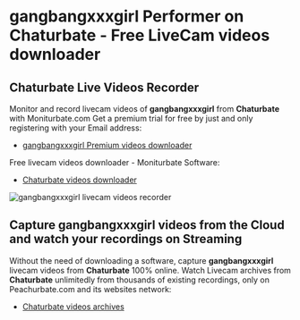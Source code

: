 # gangbangxxxgirl Performer on Chaturbate - Free LiveCam videos downloader

## Chaturbate Live Videos Recorder

Monitor and record livecam videos of **gangbangxxxgirl** from **Chaturbate** with Moniturbate.com
Get a premium trial for free by just and only registering with your Email address:
* [gangbangxxxgirl Premium videos downloader](https://moniturbate.com/request-demo-licence-key.html)

Free livecam videos downloader - Moniturbate Software:
* [Chaturbate videos downloader](https://moniturbate.com/moniturbate-download-software.html)

![gangbangxxxgirl livecam videos recorder](https://peachurnet.com/templates/moniturbate-software.png)


## Capture gangbangxxxgirl videos from the Cloud and watch your recordings on Streaming

Without the need of downloading a software, capture **gangbangxxxgirl** livecam videos from **Chaturbate** 100% online.
Watch Livecam archives from **Chaturbate** unlimitedly from thousands of existing recordings, only on Peachurbate.com and its websites network:
* [Chaturbate videos archives](https://peachurnet.com/)